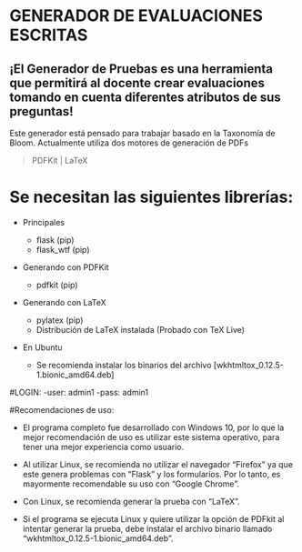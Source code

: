 # GENERADOR DE EVALUACIONES ESCRITAS
## ¡El Generador de Pruebas es una herramienta que permitirá al docente crear evaluaciones tomando en cuenta diferentes atributos de sus preguntas!

Este generador está pensado para trabajar basado en la Taxonomía de Bloom.
Actualmente utiliza dos motores de generación de PDFs

> PDFKit |
> LaTeX

# Se necesitan las siguientes librerías:

- Principales
  - flask (pip)
  - flask_wtf (pip)

- Generando con PDFKit
  - pdfkit (pip)

- Generando con LaTeX
  - pylatex (pip)
  - Distribución de LaTeX instalada (Probado con TeX Live)

- En Ubuntu
  - Se recomienda instalar los binarios del archivo [wkhtmltox_0.12.5-1.bionic_amd64.deb]

#LOGIN:
-user: admin1
-pass: admin1


#Recomendaciones de uso:
- El programa completo fue desarrollado con Windows 10, por lo que la
mejor recomendación de uso es utilizar este sistema operativo, para
tener una mejor experiencia como usuario.

- Al utilizar Linux, se recomienda no utilizar el navegador “Firefox” ya que este
genera problemas con “Flask” y los formularios. Por lo tanto, es mayormente recomendable
su uso con “Google Chrome”.

- Con Linux, se recomienda generar la prueba con “LaTeX”.

- Si el programa se ejecuta Linux y quiere utilizar la opción de
PDFkit al intentar generar la prueba, debe instalar el archivo binario llamado
“wkhtmltox_0.12.5-1.bionic_amd64.deb”.